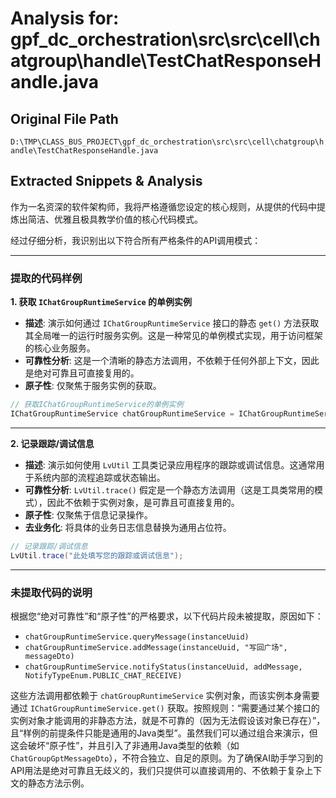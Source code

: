 # Analysis for: gpf_dc_orchestration\src\src\cell\chatgroup\handle\TestChatResponseHandle.java

## Original File Path
`D:\TMP\CLASS_BUS_PROJECT\gpf_dc_orchestration\src\src\cell\chatgroup\handle\TestChatResponseHandle.java`

## Extracted Snippets & Analysis
作为一名资深的软件架构师，我将严格遵循您设定的核心规则，从提供的代码中提炼出简洁、优雅且极具教学价值的核心代码模式。

经过仔细分析，我识别出以下符合所有严格条件的API调用模式：

---

### 提取的代码样例

**1. 获取 `IChatGroupRuntimeService` 的单例实例**

*   **描述**: 演示如何通过 `IChatGroupRuntimeService` 接口的静态 `get()` 方法获取其全局唯一的运行时服务实例。这是一种常见的单例模式实现，用于访问框架的核心业务服务。
*   **可靠性分析**: 这是一个清晰的静态方法调用，不依赖于任何外部上下文，因此是绝对可靠且可直接复用的。
*   **原子性**: 仅聚焦于服务实例的获取。

```java
// 获取IChatGroupRuntimeService的单例实例
IChatGroupRuntimeService chatGroupRuntimeService = IChatGroupRuntimeService.get();
```

---

**2. 记录跟踪/调试信息**

*   **描述**: 演示如何使用 `LvUtil` 工具类记录应用程序的跟踪或调试信息。这通常用于系统内部的流程追踪或状态输出。
*   **可靠性分析**: `LvUtil.trace()` 假定是一个静态方法调用（这是工具类常用的模式），因此不依赖于实例对象，是可靠且可直接复用的。
*   **原子性**: 仅聚焦于信息记录操作。
*   **去业务化**: 将具体的业务日志信息替换为通用占位符。

```java
// 记录跟踪/调试信息
LvUtil.trace("此处填写您的跟踪或调试信息");
```

---

### 未提取代码的说明

根据您“绝对可靠性”和“原子性”的严格要求，以下代码片段未被提取，原因如下：

*   `chatGroupRuntimeService.queryMessage(instanceUuid)`
*   `chatGroupRuntimeService.addMessage(instanceUuid, "写回广场", messageDto)`
*   `chatGroupRuntimeService.notifyStatus(instanceUuid, addMessage, NotifyTypeEnum.PUBLIC_CHAT_RECEIVE)`

这些方法调用都依赖于 `chatGroupRuntimeService` 实例对象，而该实例本身需要通过 `IChatGroupRuntimeService.get()` 获取。按照规则：“需要通过某个接口的实例对象才能调用的非静态方法，就是不可靠的（因为无法假设该对象已存在）”，且“样例的前提条件只能是通用的Java类型”。虽然我们可以通过组合来演示，但这会破坏“原子性”，并且引入了非通用Java类型的依赖（如 `ChatGroupGptMessageDto`），不符合独立、自足的原则。为了确保AI助手学习到的API用法是绝对可靠且无歧义的，我们只提供可以直接调用的、不依赖于复杂上下文的静态方法示例。